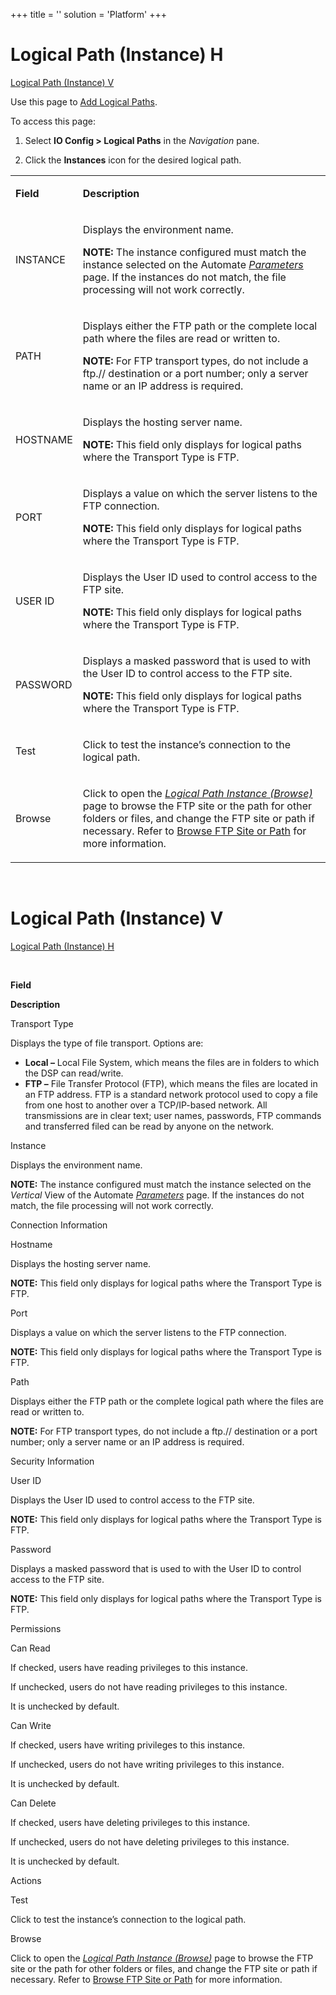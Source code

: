 +++
title = ''
solution = 'Platform'
+++

# <span id="LogicalPathInstanceH"></span> Logical Path (Instance) H

[Logical Path (Instance) V](#LogicalPathInstanceV)

<div class="use">

Use this page to [Add Logical
Paths](../Use_Cases/Add_Logical_Paths.htm).

</div>

To access this page:

1.  Select **IO Config \> Logical Paths** in the *Navigation* pane.

<!-- end list -->

2.  Click the **Instances** icon for the desired logical path.

<table>
<tbody>
<tr class="odd">
<td><p><strong>Field</strong></p></td>
<td><p><strong>Description</strong></p></td>
</tr>
<tr class="even">
<td><p>INSTANCE</p></td>
<td><p>Displays the environment name.</p>
<p><strong>NOTE:</strong> The instance configured must match the instance selected on the Automate <em><a href="Parameters.htm">Parameters</a></em> page. If the instances do not match, the file processing will not work correctly.</p></td>
</tr>
<tr class="odd">
<td><p>PATH</p></td>
<td><p>Displays either the FTP path or the complete local path where the files are read or written to.</p>
<p><strong>NOTE:</strong> For FTP transport types, do not include a ftp.// destination or a port number; only a server name or an IP address is required.</p></td>
</tr>
<tr class="even">
<td><p>HOSTNAME</p></td>
<td><p>Displays the hosting server name.</p>
<p><strong>NOTE:</strong> This field only displays for logical paths where the Transport Type is FTP.</p></td>
</tr>
<tr class="odd">
<td><p>PORT</p></td>
<td><p>Displays a value on which the server listens to the FTP connection.</p>
<p><strong>NOTE:</strong> This field only displays for logical paths where the Transport Type is FTP.</p></td>
</tr>
<tr class="even">
<td><p>USER ID</p></td>
<td><p>Displays the User ID used to control access to the FTP site.</p>
<p><strong>NOTE:</strong> This field only displays for logical paths where the Transport Type is FTP.</p></td>
</tr>
<tr class="odd">
<td><p>PASSWORD</p></td>
<td><p>Displays a masked password that is used to with the User ID to control access to the FTP site.</p>
<p><strong>NOTE:</strong> This field only displays for logical paths where the Transport Type is FTP.</p></td>
</tr>
<tr class="even">
<td><p>Test</p></td>
<td><p>Click to test the instance’s connection to the logical path.</p></td>
</tr>
<tr class="odd">
<td><p>Browse</p></td>
<td><p>Click to open the <em><a href="Logical_Path_Instance_Browse.htm">Logical Path Instance (Browse)</a></em> page to browse the FTP site or the path for other folders or files, and change the FTP site or path if necessary. Refer to <a href="../Use_Cases/Browse_FTP_Site_or_Path.htm">Browse FTP Site or Path</a> for more information.</p></td>
</tr>
</tbody>
</table>

 

# <span id="LogicalPathInstanceV"></span> Logical Path (Instance) V

[Logical Path (Instance) H](#LogicalPathInstanceH)

 

**Field**

**Description**

Transport Type

Displays the type of file transport. Options are:

  - **Local –** Local File System, which means the files are in folders
    to which the DSP can read/write.
  - **FTP –** File Transfer Protocol (FTP), which means the files are
    located in an FTP address. FTP is a standard network protocol used
    to copy a file from one host to another over a TCP/IP-based network.
    All transmissions are in clear text; user names, passwords, FTP
    commands and transferred filed can be read by anyone on the network.

Instance

Displays the environment name.

**NOTE:** The instance configured must match the instance selected on
the *Vertical* View of the Automate *[Parameters](Parameters.htm)* page.
If the instances do not match, the file processing will not work
correctly.

Connection Information

Hostname

Displays the hosting server name.

**NOTE:** This field only displays for logical paths where the Transport
Type is FTP.

Port

Displays a value on which the server listens to the FTP connection.

**NOTE:** This field only displays for logical paths where the Transport
Type is FTP.

Path

Displays either the FTP path or the complete logical path where the
files are read or written to.

**NOTE:** For FTP transport types, do not include a ftp.// destination
or a port number; only a server name or an IP address is required.

Security Information

User ID

Displays the User ID used to control access to the FTP site.

**NOTE:** This field only displays for logical paths where the Transport
Type is FTP.

Password

Displays a masked password that is used to with the User ID to control
access to the FTP site.

**NOTE:** This field only displays for logical paths where the Transport
Type is FTP.

Permissions

Can Read

If checked, users have reading privileges to this instance.

If unchecked, users do not have reading privileges to this instance.

It is unchecked by default.

Can Write

If checked, users have writing privileges to this instance.

If unchecked, users do not have writing privileges to this instance.

It is unchecked by default.

Can Delete

If checked, users have deleting privileges to this instance.

If unchecked, users do not have deleting privileges to this instance.

It is unchecked by default.

Actions

Test

Click to test the instance’s connection to the logical path.

Browse

Click to open the *[Logical Path Instance
(Browse)](Logical_Path_Instance_Browse.htm)* page to browse the FTP site
or the path for other folders or files, and change the FTP site or path
if necessary. Refer to [Browse FTP Site or
Path](../Use_Cases/Browse_FTP_Site_or_Path.htm) for more information.
